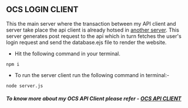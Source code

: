 ## OCS LOGIN CLIENT
This the main server where the transaction between my API client and server take place the api client is already hotsed in [another server](https://apiclient.onrender.com). This server generates post request to the api which in turn fetches the user's login request and send the database.ejs file to render the website.

* Hit the following command in your terminal.

```Node
npm i
```

* To run the server client run the following command in terminal:- 

```Node
node server.js
```
##### To know more about my OCS API Client please refer - [OCS API CLIENT](https://github.com/Sudarshan50/OCS-API-Client)

